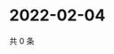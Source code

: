 # 2022-02-04

共 0 条

<!-- BEGIN WEIBO -->
<!-- 最后更新时间 Fri Feb 04 2022 14:11:28 GMT+0800 (China Standard Time) -->

<!-- END WEIBO -->

